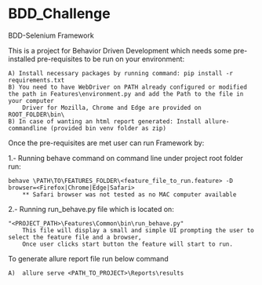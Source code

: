 # BDD_Challenge
BDD-Selenium Framework

This is a project for Behavior Driven Development which needs some pre-installed pre-requisites to be run on your environment:


  	A) Install necessary packages by running command: pip install -r requirements.txt
  	B) You need to have WebDriver on PATH already configured or modified the path in Features\environment.py and add the Path to the file in your computer
		Driver for Mozilla, Chrome and Edge are provided on ROOT_FOLDER\bin\
	B) In case of wanting an html report generated: Install allure-commandline (provided bin venv folder as zip) 
  
  
Once the pre-requisites are met user can run Framework by:


  1.- Running behave command on command line under project root folder run: 
  
  	behave \PATH\TO\FEATURES_FOLDER\<feature_file_to_run.feature> -D browser=<Firefox|Chrome|Edge|Safari>
        ** Safari browser was not tested as no MAC computer available
	    
  
  2.- Running run_behave.py file which is located on:
  
  	"<PROJECT_PATH>\Features\Common\bin\run_behave.py"
        This file will display a small and simple UI prompting the user to select the feature file and a browser, 
        Once user clicks start button the feature will start to run.
	

To generate allure report file run below command

	A)	allure serve <PATH_TO_PROJECT>\Reports\results
